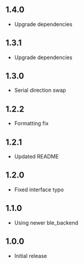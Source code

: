 ## 1.4.0

* Upgrade dependencies

## 1.3.1

* Upgrade dependencies

## 1.3.0

* Serial direction swap

## 1.2.2

* Formatting fix

## 1.2.1

* Updated README

## 1.2.0

* Fixed interface typo

## 1.1.0

* Using newer ble_backend

## 1.0.0

* Initial release
